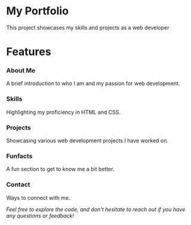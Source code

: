 # My Portfolio
This project showcases my skills and projects as a web developer
# Features
<h3>About Me</h3>
<p>A brief introduction to who I am and my passion for web development.</p>
<h3>Skills</h3>
<p>Highlighting my proficiency in HTML and CSS.</p>
<h3>Projects</h3>
<p> Showcasing various web development projects I have worked on.</p>
<h3>Funfacts</h3>
<p>A fun section to get to know me a bit better.</p>
<h3>Contact</h3>
<p>Ways to connect with me.</p>
<em>
  Feel free to explore the code, and don't hesitate to reach out if you have any questions or feedback!
</em>
